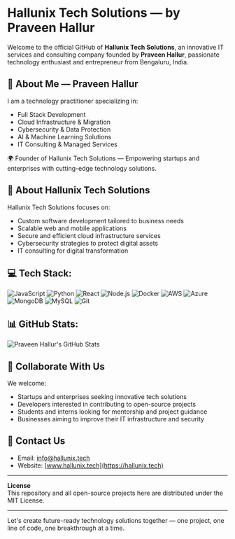 # Hallunix Tech Solutions — by Praveen Hallur

Welcome to the official GitHub of **Hallunix Tech Solutions**, an innovative IT services and consulting company founded by **Praveen Hallur**, passionate technology enthusiast and entrepreneur from Bengaluru, India.

## 🧠 About Me — Praveen Hallur

I am a technology practitioner specializing in:

- Full Stack Development  
- Cloud Infrastructure & Migration  
- Cybersecurity & Data Protection  
- AI & Machine Learning Solutions  
- IT Consulting & Managed Services  

🌍 Founder of Hallunix Tech Solutions — Empowering startups and enterprises with cutting-edge technology solutions.

## 🔧 About Hallunix Tech Solutions

Hallunix Tech Solutions focuses on:

- Custom software development tailored to business needs  
- Scalable web and mobile applications  
- Secure and efficient cloud infrastructure services  
- Cybersecurity strategies to protect digital assets  
- IT consulting for digital transformation  

## 💻 Tech Stack:

![JavaScript](https://img.shields.io/badge/-JavaScript-F7DF1E?style=for-the-badge&logo=javascript&logoColor=black)
![Python](https://img.shields.io/badge/-Python-3776AB?style=for-the-badge&logo=python&logoColor=white)
![React](https://img.shields.io/badge/-React-61DAFB?style=for-the-badge&logo=react&logoColor=black)
![Node.js](https://img.shields.io/badge/-Node.js-339933?style=for-the-badge&logo=node.js&logoColor=white)
![Docker](https://img.shields.io/badge/-Docker-2496ED?style=for-the-badge&logo=docker&logoColor=white)
![AWS](https://img.shields.io/badge/-AWS-232F3E?style=for-the-badge&logo=amazonaws&logoColor=white)
![Azure](https://img.shields.io/badge/-Azure-0078D4?style=for-the-badge&logo=microsoftazure&logoColor=white)
![MongoDB](https://img.shields.io/badge/-MongoDB-47A248?style=for-the-badge&logo=mongodb&logoColor=white)
![MySQL](https://img.shields.io/badge/-MySQL-4479A1?style=for-the-badge&logo=mysql&logoColor=white)
![Git](https://img.shields.io/badge/-Git-F05032?style=for-the-badge&logo=git&logoColor=white)

## 📊 GitHub Stats:

![Praveen Hallur's GitHub Stats](https://github-readme-stats.vercel.app/api?username=praveenhallur&show_icons=true&theme=dark)

## 🤝 Collaborate With Us

We welcome:

- Startups and enterprises seeking innovative tech solutions  
- Developers interested in contributing to open-source projects  
- Students and interns looking for mentorship and project guidance  
- Businesses aiming to improve their IT infrastructure and security  

## 📩 Contact Us

- Email: info@hallunix.tech  
- Website: [www.hallunix.tech](https://hallunix.tech)  

---

**License**  
This repository and all open-source projects here are distributed under the MIT License.

---

Let's create future-ready technology solutions together — one project, one line of code, one breakthrough at a time.
